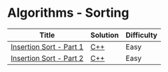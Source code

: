 # Algorithms - Sorting

| Title | Solution | Difficulty |
| ----- | -------- | ---------- |
| [Insertion Sort - Part 1](https://www.hackerrank.com/challenges/insertionsort1) | [C++](./Insertion%20Sort%20-%20Part1/main.cpp) | Easy |
| [Insertion Sort - Part 2](https://www.hackerrank.com/challenges/insertionsort2) | [C++](./Insertion%20Sort%20-%20Part2/main.cpp) | Easy |
